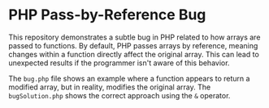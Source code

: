 # PHP Pass-by-Reference Bug

This repository demonstrates a subtle bug in PHP related to how arrays are passed to functions.  By default, PHP passes arrays by reference, meaning changes within a function directly affect the original array.  This can lead to unexpected results if the programmer isn't aware of this behavior.

The `bug.php` file shows an example where a function appears to return a modified array, but in reality, modifies the original array.  The `bugSolution.php` shows the correct approach using the `&` operator.